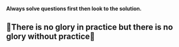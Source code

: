 **Always solve questions first then look to the solution.**

## 💭There is no glory in practice but there is no glory without practice💯
